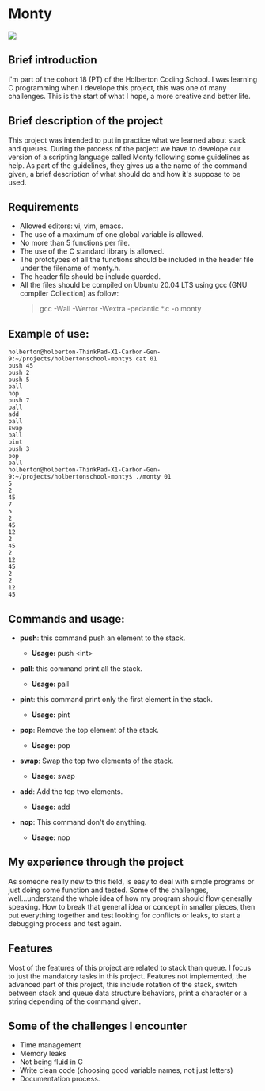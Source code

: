 # Monty 
[![](https://img.shields.io/badge/linkedin-%23000000?style=for-the-badge&logoColor=white)](https://www.linkedin.com/in/abigail-castro-b997b6266/)

## Brief introduction 
I'm part of the cohort 18 (PT) of the Holberton Coding School. I was learning C programming when I develope this project, this was one of many challenges. This is the start of what I hope, a more creative and better life. 

## Brief description of the project

This project was intended to put in practice what we learned about stack and queues. During the process of the project we have to develope our version of a scripting language called Monty following some guidelines as help. As part of the guidelines, they gives us a the name of the command given, a brief description of what should do and how it's suppose to be used. 

## Requirements
- Allowed editors: vi, vim, emacs.
- The use of a maximum of one global variable is allowed.
- No more than 5 functions per file.
- The use of the C standard library is allowed.
- The prototypes of all the functions should be included in the header file
  under the filename of monty.h.
- The header file should be include guarded.
- All the files should be compiled on Ubuntu 20.04 LTS using gcc (GNU compiler
  Collection) as follow:
  > gcc -Wall -Werror -Wextra -pedantic \*.c -o monty

## Example of use:
```
holberton@holberton-ThinkPad-X1-Carbon-Gen-9:~/projects/holbertonschool-monty$ cat 01
push 45
push 2
push 5
pall
nop
push 7
pall
add
pall
swap
pall
pint
push 3
pop
pall
holberton@holberton-ThinkPad-X1-Carbon-Gen-9:~/projects/holbertonschool-monty$ ./monty 01
5
2
45
7
5
2
45
12
2
45
2
12
45
2
2
12
45
```

## Commands and usage:
- <strong>push</strong>: this command push an element to the stack.
  - <strong>Usage:</strong> push \<int\> 
  
- <strong>pall</strong>: this command print all the stack. 
  - <strong>Usage: </strong> pall

- <strong>pint</strong>: this command print only the first element in the stack.
  - <strong>Usage:</strong> pint
    
- <strong>pop</strong>: Remove the top element of the stack.
    - <strong>Usage:</strong> pop
      
- <strong>swap</strong>: Swap the top two elements of the stack.
  - <strong>Usage:</strong> swap
    
- <strong>add</strong>: Add the top two elements.
  - <strong>Usage:</strong> add
    
- <strong>nop</strong>: This command don't do anything.
    - <strong>Usage:</strong> nop
   
## My experience through the project
As someone really new to this field, is easy to deal with simple programs or just doing some function and tested. Some of the challenges, well...understand the whole idea of how my program should flow generally speaking. How to break that general idea or concept in smaller pieces, then put everything together and test looking for conflicts or leaks, to start a debugging process and test again.

## Features
Most of the features of this project are related to stack than queue. I focus to just the mandatory tasks in this project. Features not implemented, the advanced part of this project, this include rotation of the stack, switch between stack and queue data structure behaviors, print a character or a string depending of the command given.

## Some of the challenges I encounter
  - Time management 
  - Memory leaks
  - Not being fluid in C
  - Write clean code (choosing good variable names, not just letters)
  - Documentation process.
